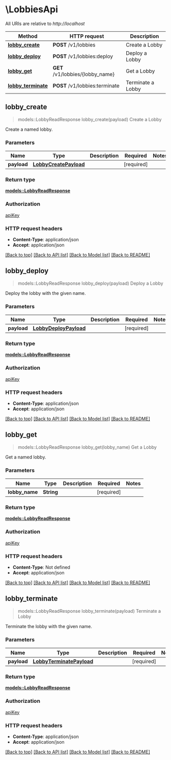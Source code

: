 # \LobbiesApi

All URIs are relative to *http://localhost*

Method | HTTP request | Description
------------- | ------------- | -------------
[**lobby_create**](LobbiesApi.md#lobby_create) | **POST** /v1/lobbies | Create a Lobby
[**lobby_deploy**](LobbiesApi.md#lobby_deploy) | **POST** /v1/lobbies:deploy | Deploy a Lobby
[**lobby_get**](LobbiesApi.md#lobby_get) | **GET** /v1/lobbies/{lobby_name} | Get a Lobby
[**lobby_terminate**](LobbiesApi.md#lobby_terminate) | **POST** /v1/lobbies:terminate | Terminate a Lobby



## lobby_create

> models::LobbyReadResponse lobby_create(payload)
Create a Lobby

Create a named lobby.

### Parameters


Name | Type | Description  | Required | Notes
------------- | ------------- | ------------- | ------------- | -------------
**payload** | [**LobbyCreatePayload**](LobbyCreatePayload.md) |  | [required] |

### Return type

[**models::LobbyReadResponse**](LobbyReadResponse.md)

### Authorization

[apiKey](../README.md#apiKey)

### HTTP request headers

- **Content-Type**: application/json
- **Accept**: application/json

[[Back to top]](#) [[Back to API list]](../README.md#documentation-for-api-endpoints) [[Back to Model list]](../README.md#documentation-for-models) [[Back to README]](../README.md)


## lobby_deploy

> models::LobbyReadResponse lobby_deploy(payload)
Deploy a Lobby

Deploy the lobby with the given name.

### Parameters


Name | Type | Description  | Required | Notes
------------- | ------------- | ------------- | ------------- | -------------
**payload** | [**LobbyDeployPayload**](LobbyDeployPayload.md) |  | [required] |

### Return type

[**models::LobbyReadResponse**](LobbyReadResponse.md)

### Authorization

[apiKey](../README.md#apiKey)

### HTTP request headers

- **Content-Type**: application/json
- **Accept**: application/json

[[Back to top]](#) [[Back to API list]](../README.md#documentation-for-api-endpoints) [[Back to Model list]](../README.md#documentation-for-models) [[Back to README]](../README.md)


## lobby_get

> models::LobbyReadResponse lobby_get(lobby_name)
Get a Lobby

Get a named lobby.

### Parameters


Name | Type | Description  | Required | Notes
------------- | ------------- | ------------- | ------------- | -------------
**lobby_name** | **String** |  | [required] |

### Return type

[**models::LobbyReadResponse**](LobbyReadResponse.md)

### Authorization

[apiKey](../README.md#apiKey)

### HTTP request headers

- **Content-Type**: Not defined
- **Accept**: application/json

[[Back to top]](#) [[Back to API list]](../README.md#documentation-for-api-endpoints) [[Back to Model list]](../README.md#documentation-for-models) [[Back to README]](../README.md)


## lobby_terminate

> models::LobbyReadResponse lobby_terminate(payload)
Terminate a Lobby

Terminate the lobby with the given name.

### Parameters


Name | Type | Description  | Required | Notes
------------- | ------------- | ------------- | ------------- | -------------
**payload** | [**LobbyTerminatePayload**](LobbyTerminatePayload.md) |  | [required] |

### Return type

[**models::LobbyReadResponse**](LobbyReadResponse.md)

### Authorization

[apiKey](../README.md#apiKey)

### HTTP request headers

- **Content-Type**: application/json
- **Accept**: application/json

[[Back to top]](#) [[Back to API list]](../README.md#documentation-for-api-endpoints) [[Back to Model list]](../README.md#documentation-for-models) [[Back to README]](../README.md)

